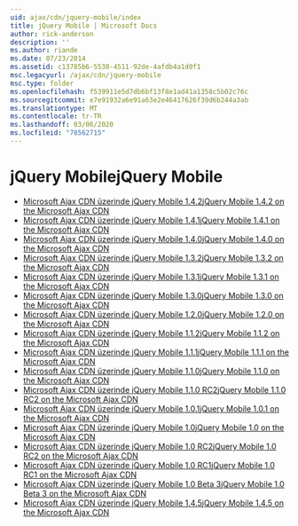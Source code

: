 ```yaml
---
uid: ajax/cdn/jquery-mobile/index
title: jQuery Mobile | Microsoft Docs
author: rick-anderson
description: ''
ms.author: riande
ms.date: 07/23/2014
ms.assetid: c13785b6-5538-4511-92de-4afdb4a1d0f1
msc.legacyurl: /ajax/cdn/jquery-mobile
msc.type: folder
ms.openlocfilehash: f539911e5d7db6bf13f8e1ad41a1358c5b02c76c
ms.sourcegitcommit: e7e91932a6e91a63e2e46417626f39d6b244a3ab
ms.translationtype: MT
ms.contentlocale: tr-TR
ms.lasthandoff: 03/06/2020
ms.locfileid: "78562715"
---
```

# <a name="jquery-mobile"></a><span data-ttu-id="ea993-102">jQuery Mobile</span><span class="sxs-lookup"><span data-stu-id="ea993-102">jQuery Mobile</span></span>

- [<span data-ttu-id="ea993-103">Microsoft Ajax CDN üzerinde jQuery Mobile 1.4.2</span><span class="sxs-lookup"><span data-stu-id="ea993-103">jQuery Mobile 1.4.2 on the Microsoft Ajax CDN</span></span>](cdnjquerymobile142.md)
- [<span data-ttu-id="ea993-104">Microsoft Ajax CDN üzerinde jQuery Mobile 1.4.1</span><span class="sxs-lookup"><span data-stu-id="ea993-104">jQuery Mobile 1.4.1 on the Microsoft Ajax CDN</span></span>](cdnjquerymobile141.md)
- [<span data-ttu-id="ea993-105">Microsoft Ajax CDN üzerinde jQuery Mobile 1.4.0</span><span class="sxs-lookup"><span data-stu-id="ea993-105">jQuery Mobile 1.4.0 on the Microsoft Ajax CDN</span></span>](cdnjquerymobile140.md)
- [<span data-ttu-id="ea993-106">Microsoft Ajax CDN üzerinde jQuery Mobile 1.3.2</span><span class="sxs-lookup"><span data-stu-id="ea993-106">jQuery Mobile 1.3.2 on the Microsoft Ajax CDN</span></span>](cdnjquerymobile132.md)
- [<span data-ttu-id="ea993-107">Microsoft Ajax CDN üzerinde jQuery Mobile 1.3.1</span><span class="sxs-lookup"><span data-stu-id="ea993-107">jQuery Mobile 1.3.1 on the Microsoft Ajax CDN</span></span>](cdnjquerymobile131.md)
- [<span data-ttu-id="ea993-108">Microsoft Ajax CDN üzerinde jQuery Mobile 1.3.0</span><span class="sxs-lookup"><span data-stu-id="ea993-108">jQuery Mobile 1.3.0 on the Microsoft Ajax CDN</span></span>](cdnjquerymobile130.md)
- [<span data-ttu-id="ea993-109">Microsoft Ajax CDN üzerinde jQuery Mobile 1.2.0</span><span class="sxs-lookup"><span data-stu-id="ea993-109">jQuery Mobile 1.2.0 on the Microsoft Ajax CDN</span></span>](cdnjquerymobile120.md)
- [<span data-ttu-id="ea993-110">Microsoft Ajax CDN üzerinde jQuery Mobile 1.1.2</span><span class="sxs-lookup"><span data-stu-id="ea993-110">jQuery Mobile 1.1.2 on the Microsoft Ajax CDN</span></span>](cdnjquerymobile112.md)
- [<span data-ttu-id="ea993-111">Microsoft Ajax CDN üzerinde jQuery Mobile 1.1.1</span><span class="sxs-lookup"><span data-stu-id="ea993-111">jQuery Mobile 1.1.1 on the Microsoft Ajax CDN</span></span>](cdnjquerymobile111.md)
- [<span data-ttu-id="ea993-112">Microsoft Ajax CDN üzerinde jQuery Mobile 1.1.0</span><span class="sxs-lookup"><span data-stu-id="ea993-112">jQuery Mobile 1.1.0 on the Microsoft Ajax CDN</span></span>](cdnjquerymobile110.md)
- [<span data-ttu-id="ea993-113">Microsoft Ajax CDN üzerinde jQuery Mobile 1.1.0 RC2</span><span class="sxs-lookup"><span data-stu-id="ea993-113">jQuery Mobile 1.1.0 RC2 on the Microsoft Ajax CDN</span></span>](cdnjquerymobile110rc2.md)
- [<span data-ttu-id="ea993-114">Microsoft Ajax CDN üzerinde jQuery Mobile 1.0.1</span><span class="sxs-lookup"><span data-stu-id="ea993-114">jQuery Mobile 1.0.1 on the Microsoft Ajax CDN</span></span>](cdnjquerymobile101.md)
- [<span data-ttu-id="ea993-115">Microsoft Ajax CDN üzerinde jQuery Mobile 1.0</span><span class="sxs-lookup"><span data-stu-id="ea993-115">jQuery Mobile 1.0 on the Microsoft Ajax CDN</span></span>](cdnjquerymobile10.md)
- [<span data-ttu-id="ea993-116">Microsoft Ajax CDN üzerinde jQuery Mobile 1.0 RC2</span><span class="sxs-lookup"><span data-stu-id="ea993-116">jQuery Mobile 1.0 RC2 on the Microsoft Ajax CDN</span></span>](cdnjquerymobile10rc2.md)
- [<span data-ttu-id="ea993-117">Microsoft Ajax CDN üzerinde jQuery Mobile 1.0 RC1</span><span class="sxs-lookup"><span data-stu-id="ea993-117">jQuery Mobile 1.0 RC1 on the Microsoft Ajax CDN</span></span>](cdnjquerymobile10rc1.md)
- [<span data-ttu-id="ea993-118">Microsoft Ajax CDN üzerinde jQuery Mobile 1.0 Beta 3</span><span class="sxs-lookup"><span data-stu-id="ea993-118">jQuery Mobile 1.0 Beta 3 on the Microsoft Ajax CDN</span></span>](cdnjquerymobile10b3.md)
- [<span data-ttu-id="ea993-119">Microsoft Ajax CDN üzerinde jQuery Mobile 1.4.5</span><span class="sxs-lookup"><span data-stu-id="ea993-119">jQuery Mobile 1.4.5 on the Microsoft Ajax CDN</span></span>](cdnjquerymobile145.md)

